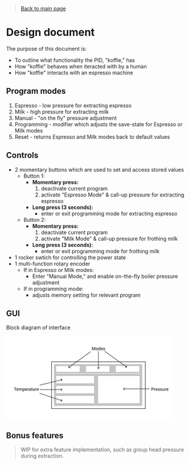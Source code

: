 > [Back to main page](../README.md)

# Design document
The purpose of this document is:
- To outline what functionality the PID, "koffie," has
- How "koffie" behaves when iteracted with by a human
- How "koffie" interacts with an espresso machine

## Program modes
1. Espresso - low pressure for extracting espresso
1. Milk - high pressure for extracting milk
1. Manual - "on the fly" pressure adjustment
1. Programming - modifier which adjusts the save-state for Espresso or Milk modes
1. Reset - returns Espresso and Milk modes back to default values

## Controls
- 2 momentary buttons which are used to set and access stored values
    - Button 1:
        - **Momentary press:**
            1. deactivate current program
            1. activate "Espresso Mode" & call-up pressure for extracting espresso
        - **Long press (3 seconds):** 
            - enter or exit programming mode for extracting espresso
    - Button 2:
        - **Momentary press:** 
            1. deactivate current program
            1. activate "Milk Mode" & call-up pressure for frothing milk
        - **Long press (3 seconds):** 
            - enter or exit programming mode for frothing milk
- 1 rocker swtich for controlling the power state
- 1 multi-function rotary encoder
    - If in Espresso or Milk modes:
        - Enter "Manual Mode," and enable on-the-fly boiler pressure adjustment
    - If in programming mode:
        - adjusts memory setting for relevant program
    
## GUI
Block diagram of interface

![Block diagram of koffie interface](images/koffie_block_diagram_gui.jpeg)

## Bonus features
> WIP for extra feature implementation, such as group head pressure during extraction.